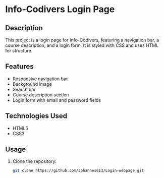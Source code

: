 # Info-Codivers Login Page

## Description
This project is a login page for Info-Codivers, featuring a navigation bar, a course description, and a login form. It is styled with CSS and uses HTML for structure.

## Features
- Responsive navigation bar
- Background image
- Search bar
- Course description section
- Login form with email and password fields

## Technologies Used
- HTML5
- CSS3

## Usage
1. Clone the repository:
   ```sh
   git clone https://github.com/Johannes613/Login-webpage.git
